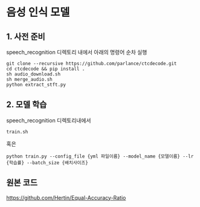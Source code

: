 # 음성 인식 모델

## 1. 사전 준비
speech_recognition 디렉토리 내에서 아래의 명령어 순차 실행
```
git clone --recursive https://github.com/parlance/ctcdecode.git
cd ctcdecode && pip install .
sh audio_download.sh 
sh merge_audio.sh
python extract_stft.py
```

## 2. 모델 학습
speech_recognition 디렉토리내에서
```
train.sh
```
혹은
```
python train.py --config_file {yml 파일이름} --model_name {모델이름} --lr {학습률} --batch_size {배치사이즈}
```

## 원본 코드
https://github.com/Hertin/Equal-Accuracy-Ratio
